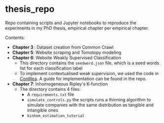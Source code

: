 # thesis_repo
Repo containing scripts and Jupyter notebooks to reproduce the experiments in my PhD thesis, empirical chapter per empirical chapter. 

Contents: 

<ul>
	<li> <b>Chapter 3 </b>: Dataset creation from Common Crawl 
	<li> <b>Chapter 5</b>: Website scraping and Tomotopy modeling 
	<li> <b>Chapter 6</b>: Website Weakly Supervised Classification
		<ul>
		<li>This directory contains the <code>seedword.json</code> file, which is a seed words list for each classification label
		<li>To implement contextualised weak supervision, we used the code in <a href="https://github.com/dheeraj7596/ConWea">ConWea</a>. A guide for implementation can be found in the repo.  
		</ul>
	<li> <b>Chapter 7</b>: Inhomogeneous Ripley's K-function 
		<ul>
		<li>The directory contains 4 files: 
		<ul>
			<li> A <code>requirements.txt</code> file
			<li> <code>simulate_controls.py</code> the scripts runs a thinning algorithm to simulate companies with the same distribution as tangible and intangible ones
			<li><code>kinhom_estimation_tutorial</code>
		</ul>	
		</ul>
  </ul>
